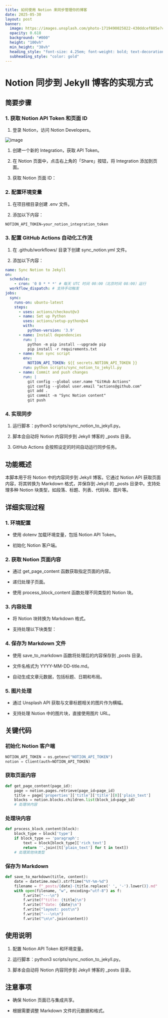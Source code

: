 ```yaml
---
title: 如何使用 Notion 来同步管理你的博客
date: 2025-05-30
layout: post
banner:
  image: https://images.unsplash.com/photo-1719490025822-430ddcef885e?crop=entropy&cs=tinysrgb&fit=max&fm=jpg&ixid=M3w2OTIwMzJ8MHwxfHJhbmRvbXx8fHx8fHx8fDE3NDg2MTQ4Nzh8&ixlib=rb-4.1.0&q=80&w=1080
  opacity: 0.618
  background: "#000"
  height: "100vh"
  min_height: "38vh"
  heading_style: "font-size: 4.25em; font-weight: bold; text-decoration: underline"
  subheading_style: "color: gold"
---
```


# Notion 同步到 Jekyll 博客的实现方式

## 简要步骤

### 1. 获取 Notion API Token 和页面 ID

1. 登录 Notion，访问 Notion Developers。

![image](https://prod-files-secure.s3.us-west-2.amazonaws.com/a7a0cc5a-89b9-4cda-8686-1fba0ca52f40/d19c1afe-dea5-4312-9333-786b0ba83054/image.png?X-Amz-Algorithm=AWS4-HMAC-SHA256&X-Amz-Content-Sha256=UNSIGNED-PAYLOAD&X-Amz-Credential=ASIAZI2LB466RU7OLUP2%2F20250530%2Fus-west-2%2Fs3%2Faws4_request&X-Amz-Date=20250530T142118Z&X-Amz-Expires=3600&X-Amz-Security-Token=IQoJb3JpZ2luX2VjEN7%2F%2F%2F%2F%2F%2F%2F%2F%2F%2FwEaCXVzLXdlc3QtMiJHMEUCIC1q4%2F2bbnxMBFvAFlpXCGNhaNVALNEAEAkjwievUG99AiEA7xEwIiE1eoraDkxUzGIpMQL%2B4uDahllHiLCUTtNvG3kqiAQIp%2F%2F%2F%2F%2F%2F%2F%2F%2F%2F%2FARAAGgw2Mzc0MjMxODM4MDUiDGPWM0yVvRK2UyDu0ircA%2F1%2FRoikMDg6CeHgwDSjd8Zr0VVYtwcIM24vrfc3PQ2sD2IFkO5Vs2easp4jX1pP%2FhRrHgEdCtJvfFFd%2BAiaR5NK08wlHlvVFVAmE8Cr8Y3o%2B%2BvDI7BIdKQJcvOPnzuPsDg8WX4Ud8liUxjautQUWgR1ajvI4GdI7tHGWQTtn4CDQhdNVwtA0ddME3EpgiZzNYfw3OVkOqYi6MRiH0KGUQ7dkfOyxeJHPVnAKVZVAFJJXlO3Fwj670CrFlj8SleegqOSzHIKqRPbSjrbgsLBqA1M0tDIFDloFZ3RjTtTNf9GI5Ebv3LU2iKE4mLC80VvYHqSAOJuD0%2Flf9FXWAv8ila8E04j47JOXNpycAXI5l%2BOVaQ%2BDArXSoD41YOxL0vgpWC7Ez%2Fml0nON7yAxgCUznapD9EhLz1A8n1k6MMp7iMmKDmZwLgm3MUMN7u%2FRpUwetQHxPrdPdcFmK0YOqvzmlv7P0W7dltmKO7fHJxUUjXvGkUvEsmXjSuZ81W8sOVpSTytKtxG3oRyYbw%2BLMOKVPrJ%2FIxiPOrJnSzK1C%2BxIvrWlmn270UZbkiXgsW5TvSrm2GAFsGrQWcNAeYSAXpSP3rr50NW1Hyfu7pTwPCpaZcLpdhvmBMtHHG04Z3qMOHx5sEGOqUBBLWpThEdBgFYBRittUcsONqWU%2BX1t0mXlLUK4Xb%2FtO1ljpL5YHyZQ5QLexYACTlaH5JAOYf%2FVLPbxMvSwtxs3RnYccTJrV9wh5d6WZmrVO47tjIxVJ7S6D4F%2BTSKNOhZhizpAltkCQOfqV61kkV%2FVjDWh07RI399e9gPKaj6kmMPorTdiJVdy%2BYRxAglfG73%2B8pzAS0mT0VEfxoy4x%2BZhmIB3NZt&X-Amz-Signature=0289041ff62d18e09078549d6cd9c16086d6c5e089ac3798b58c15089c319638&X-Amz-SignedHeaders=host&x-id=GetObject)

1. 创建一个新的 Integration，获取 API Token。

1. 在 Notion 页面中，点击右上角的「Share」按钮，将 Integration 添加到页面。

1. 获取 Notion 页面 ID：


### 2. 配置环境变量

1. 在项目根目录创建 .env 文件。

1. 添加以下内容：

```javascript
NOTION_API_TOKEN=your_notion_integration_token
```

### 3. 配置 GitHub Actions 自动化工作流

1. 在 .github/workflows/ 目录下创建 sync_notion.yml 文件。

1. 添加以下内容：

```yaml
name: Sync Notion to Jekyll
on:
  schedule:
    - cron: '0 0 * * *' # 每天 UTC 时间 00:00（北京时间 08:00）运行
  workflow_dispatch: # 支持手动触发
jobs:
  sync:
    runs-on: ubuntu-latest
    steps:
      - uses: actions/checkout@v3
      - name: Set up Python
        uses: actions/setup-python@v4
        with:
          python-version: '3.9'
      - name: Install dependencies
        run: |
          python -m pip install --upgrade pip
          pip install -r requirements.txt
      - name: Run sync script
        env:
          NOTION_API_TOKEN: ${{ secrets.NOTION_API_TOKEN }}
        run: python scripts/sync_notion_to_jekyll.py
      - name: Commit and push changes
        run: |
          git config --global user.name "GitHub Actions"
          git config --global user.email "actions@github.com"
          git add .
          git commit -m "Sync Notion content"
          git push
```

### 4. 实现同步

1. 运行脚本：python3 scripts/sync_notion_to_jekyll.py。

1. 脚本会自动将 Notion 内容同步到 Jekyll 博客的 _posts 目录。

1. GitHub Actions 会按照设定的时间自动运行同步任务。

## 功能概述

本脚本用于将 Notion 中的内容同步到 Jekyll 博客。它通过 Notion API 获取页面内容，将其转换为 Markdown 格式，并保存到 Jekyll 的 _posts 目录中。支持处理多种 Notion 块类型，如段落、标题、列表、代码块、图片等。

## 详细实现过程

### 1. 环境配置

- 使用 dotenv 加载环境变量，包括 Notion API Token。

- 初始化 Notion 客户端。

### 2. 获取 Notion 页面内容

- 通过 get_page_content 函数获取指定页面的内容。

- 递归处理子页面。

- 使用 process_block_content 函数处理不同类型的 Notion 块。

### 3. 内容处理

- 将 Notion 块转换为 Markdown 格式。

- 支持处理以下块类型：


### 4. 保存为 Markdown 文件

- 使用 save_to_markdown 函数将处理后的内容保存到 _posts 目录。

- 文件名格式为 YYYY-MM-DD-title.md。

- 自动生成文章元数据，包括标题、日期和布局。

### 5. 图片处理

- 通过 Unsplash API 获取与文章标题相关的图片作为横幅。

- 支持处理 Notion 中的图片块，直接使用图片 URL。

## 关键代码

### 初始化 Notion 客户端

```python
NOTION_API_TOKEN = os.getenv("NOTION_API_TOKEN")
notion = Client(auth=NOTION_API_TOKEN)
```

### 获取页面内容

```python
def get_page_content(page_id):
    page = notion.pages.retrieve(page_id=page_id)
    title = page['properties']['title']['title'][0]['plain_text']
    blocks = notion.blocks.children.list(block_id=page_id)
    # 处理块内容
```

### 处理块内容

```python
def process_block_content(block):
    block_type = block['type']
    if block_type == 'paragraph':
        text = block[block_type]['rich_text']
        return ''.join([t['plain_text'] for t in text])
    # 处理其他块类型
```

### 保存为 Markdown

```python
def save_to_markdown(title, content):
    date = datetime.now().strftime("%Y-%m-%d")
    filename = f"_posts/{date}-{title.replace(' ', '-').lower()}.md"
    with open(filename, "w", encoding="utf-8") as f:
        f.write("---\n")
        f.write(f"title: {title}\n")
        f.write(f"date: {date}\n")
        f.write("layout: post\n")
        f.write("---\n\n")
        f.write("\n\n".join(content))
```

## 使用说明

1. 配置 Notion API Token 和环境变量。

1. 运行脚本：python3 scripts/sync_notion_to_jekyll.py。

1. 脚本会自动将 Notion 内容同步到 Jekyll 博客的 _posts 目录。

## 注意事项

- 确保 Notion 页面已与集成共享。

- 根据需要调整 Markdown 文件的元数据和格式。